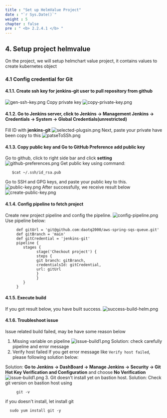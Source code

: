 ```yaml
---
title : "Set up HelmValue Project"
date : "`r Sys.Date()`"
weight : 5
chapter : false
pre : " <b> 2.2.4.1 </b> "
---
```

## 4. Setup project helmvalue
On the project, we will setup helmchart value project, it contains values to create kubernetes object
### 4.1 Config credential for Git
#### 4.1.1. Create ssh key for jenkins-git user to pull repository from github
![gen-ssh-key.png](/images/2.2-jenkins/gen-ssh-key.png)
Copy private key
![copy-private-key.png](/images/2.2-jenkins/copy-private-key.png)
#### 4.1.2. Go to Jenkins server, click to **Jenkins -> Management Jenkins -> Credentials -> System -> Global Credentials(unrestricted)**
Fill ID with **jenkins-git**
![selected-plugsin.png](/images/2.2-jenkins/create-ssh-key-jenkins.png)
Next, paste your private have been copy to this
![patseToSSh.png](/images/2.2-jenkins/patseToSSh.png)
#### 4.1.3. Copy public key and Go to **GitHub Preference** add public key
Go to github, click to right side bar and click **setting**
![github-preferences.png](/images/2.2-jenkins/github-preferences.png)
Get public key using command:

       $cat ~/.ssh/id_rsa.pub

Go to SSH and GPG keys, and paste your public key to this.
![public-key.png](/images/2.2-jenkins/public-key.png)
After successfully, we receive result below
![create-public-key.png](/images/2.2-jenkins/create-public-key.png)
#### 4.1.4. Config pipeline to fetch project
Create new project pipeline and config the pipeline.
![config-pipeline.png](/images/2.2-jenkins/config-pipeline.png)
Use pipeline below:

         def gitUrl = 'git@github.com:daotq2000/aws-spring-sqs-queue.git'
         def gitBranch = 'main'
         def gitCredential = 'jenkins-git'
         pipeline {
            stages {
                  stage('Checkout project') {
                  steps {
                  git branch: gitBranch,
                  credentialsId: gitCredential,
                  url: gitUrl
                  }
                  }
            }
         }
#### 4.1.5. Execute build
If you got result below, you have built success.
![success-build-helm.png](/images/2.2-jenkins/success-build-helm.png)
#### 4.1.6. Troubleshoot issue
Issue related build failed, may be have some reason below
1. Missing variable on pipeline
   ![issue-build1.png](/images/2.2-jenkins/issue-build1.png)
   Solution: check carefully pipeline and error message
2. Verify host failed
   If you get error message like `Verify host failed`, please following solution below:

Solution: **Go to Jenkins -> DashBoard -> Manage Jenkins -> Security -> Git Hot Key Verification and Configuration**  and choose **No Verification**
![issue-build1.png](/images/2.2-jenkins/verify-host-solution..png)
3. Git doesn't install yet on bastion host.
   Solution: Check git version on bastion host using

         git -v
if you doesn't install, let install git

      sudo yum install git -y